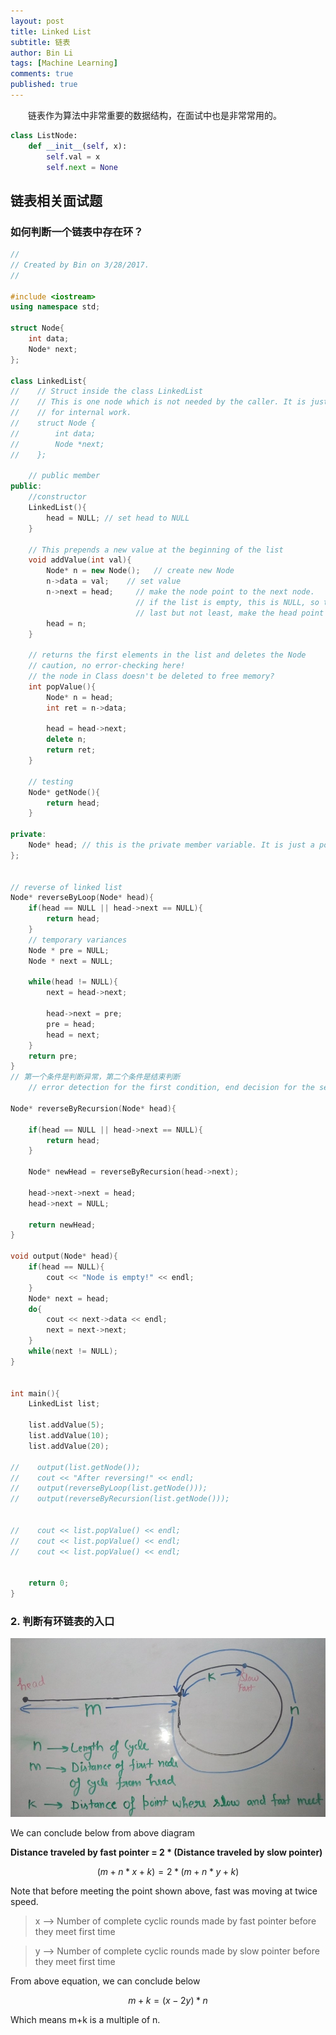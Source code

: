 ```yaml
---
layout: post
title: Linked List
subtitle: 链表
author: Bin Li
tags: [Machine Learning]
comments: true
published: true
---
```



　　链表作为算法中非常重要的数据结构，在面试中也是非常常用的。

```python
class ListNode:
    def __init__(self, x):
        self.val = x
        self.next = None
```

## 链表相关面试题

### 如何判断一个链表中存在环？

```c++
//
// Created by Bin on 3/28/2017.
//

#include <iostream>
using namespace std;

struct Node{
    int data;
    Node* next;
};

class LinkedList{
//    // Struct inside the class LinkedList
//    // This is one node which is not needed by the caller. It is just
//    // for internal work.
//    struct Node {
//        int data;
//        Node *next;
//    };

    // public member
public:
    //constructor
    LinkedList(){
        head = NULL; // set head to NULL
    }

    // This prepends a new value at the beginning of the list
    void addValue(int val){
        Node* n = new Node();   // create new Node
        n->data = val;    // set value
        n->next = head;     // make the node point to the next node.
                            // if the list is empty, this is NULL, so the end of the list-->OK
                            // last but not least, make the head point at the new node.
        head = n;
    }

    // returns the first elements in the list and deletes the Node
    // caution, no error-checking here!
    // the node in Class doesn't be deleted to free memory?
    int popValue(){
        Node* n = head;
        int ret = n->data;

        head = head->next;
        delete n;
        return ret;
    }

    // testing
    Node* getNode(){
        return head;
    }

private:
    Node* head; // this is the private member variable. It is just a pointer to the first Node
};


// reverse of linked list
Node* reverseByLoop(Node* head){
    if(head == NULL || head->next == NULL){
        return head;
    }
    // temporary variances
    Node * pre = NULL;
    Node * next = NULL;

    while(head != NULL){
        next = head->next;

        head->next = pre;
        pre = head;
        head = next;
    }
    return pre;
}
// 第一个条件是判断异常，第二个条件是结束判断
    // error detection for the first condition, end decision for the second condition

Node* reverseByRecursion(Node* head){
    
    if(head == NULL || head->next == NULL){
        return head;
    }

    Node* newHead = reverseByRecursion(head->next);

    head->next->next = head;
    head->next = NULL;

    return newHead;
}

void output(Node* head){
    if(head == NULL){
        cout << "Node is empty!" << endl;
    }
    Node* next = head;
    do{
        cout << next->data << endl;
        next = next->next;
    }
    while(next != NULL);
}


int main(){
    LinkedList list;

    list.addValue(5);
    list.addValue(10);
    list.addValue(20);

//    output(list.getNode());
//    cout << "After reversing!" << endl;
//    output(reverseByLoop(list.getNode()));
//    output(reverseByRecursion(list.getNode()));


//    cout << list.popValue() << endl;
//    cout << list.popValue() << endl;
//    cout << list.popValue() << endl;


    return 0;
}
```

### 2. 判断有环链表的入口

![](/img/media/15438386827938.jpg)

We can conclude below from above diagram


**Distance traveled by fast pointer = 2 * (Distance traveled by slow pointer)**

$$(m + n*x + k) = 2*(m + n*y + k)$$

Note that before meeting the point shown above, fast
was moving at twice speed.

> x -->  Number of complete cyclic rounds made by fast pointer before they meet first time

> y -->  Number of complete cyclic rounds made by slow pointer before they meet first time

From above equation, we can conclude below

$$m + k = (x-2y)*n$$

Which means m+k is a multiple of n. 